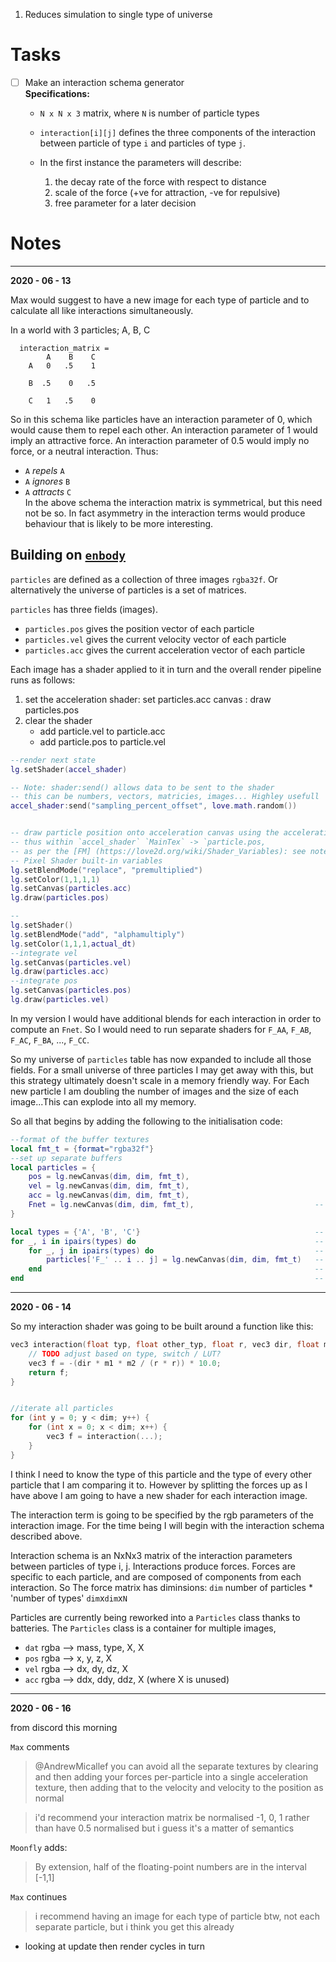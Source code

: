 1. Reduces simulation to single type of universe

# Tasks

- [ ] Make an interaction schema generator  
    **Specifications:**
    - `N x N x 3` matrix, where `N` is number of particle types
    - `interaction[i][j]` defines the three components of the interaction between
       particle of type `i` and particles of type `j`.

    - In the first instance the parameters will describe:
        1. the decay rate of the force with respect to distance
        2. scale of the force (+ve for attraction, -ve for repulsive)
        3. free parameter for a later decision



# Notes

-----

**2020 - 06 - 13**

Max would suggest to have a new image for each type of particle and to calculate
all like interactions simultaneously.

In a world with 3 particles; A, B, C

      interaction_matrix =
            A    B    C
        A   0   .5    1

        B  .5    0   .5

        C   1   .5    0

So in this schema like particles have an interaction parameter of 0, which would
cause them to repel each other. An interaction parameter of 1 would imply an
attractive force. An interaction parameter of 0.5 would imply no force, or a
neutral interaction.
Thus:  
- `A` *repels* `A`
- `A` *ignores* `B`
- `A` *attracts* `C`  
In the above schema the interaction matrix is symmetrical, but this need not be
so. In fact asymmetry in the interaction terms would produce behaviour that is
likely to be more interesting.


## Building on [`enbody`](https://github.com/1bardesign/enbody)

`particles` are defined as a collection of three images `rgba32f`. Or alternatively the
universe of particles is a set of matrices.

`particles` has three fields (images).
- `particles.pos` gives the position vector of each particle
- `particles.vel` gives the current velocity vector of each particle
- `particles.acc` gives the current acceleration vector of each particle

Each image has a shader applied to it in turn and the overall render pipeline
runs as follows:
1. set the acceleration shader: set particles.acc canvas : draw particles.pos
2. clear the shader
    - add particle.vel to particle.acc
    - add particle.pos to particle.vel

```lua
--render next state
lg.setShader(accel_shader)

-- Note: shader:send() allows data to be sent to the shader
-- this can be numbers, vectors, matricies, images... Highley usefull
accel_shader:send("sampling_percent_offset", love.math.random())


-- draw particle position onto acceleration canvas using the acceleration shader
-- thus within `accel_shader` `MainTex` -> `particle.pos,
-- as per the [FM] (https://love2d.org/wiki/Shader_Variables): see notes under
-- Pixel Shader built-in variables
lg.setBlendMode("replace", "premultiplied")
lg.setColor(1,1,1,1)
lg.setCanvas(particles.acc)
lg.draw(particles.pos)

--
lg.setShader()
lg.setBlendMode("add", "alphamultiply")
lg.setColor(1,1,1,actual_dt)
--integrate vel
lg.setCanvas(particles.vel)
lg.draw(particles.acc)
--integrate pos
lg.setCanvas(particles.pos)
lg.draw(particles.vel)
```

In my version I would have additional blends for each interaction in order to
compute an `Fnet`. So I would need to run separate shaders for `F_AA`, `F_AB`,
`F_AC`, `F_BA`, ..., `F_CC`.

So my universe of `particles` table has now expanded to include all those fields.
For a small universe of three particles I may get away with this, but this
strategy ultimately doesn't scale in a memory friendly way. For Each new particle
I am doubling the number of images and the size of each image...This can explode
into all my memory.

So all that begins by adding the following to the initialisation code:
```lua
--format of the buffer textures
local fmt_t = {format="rgba32f"}
--set up separate buffers
local particles = {
	pos = lg.newCanvas(dim, dim, fmt_t),
	vel = lg.newCanvas(dim, dim, fmt_t),
	acc = lg.newCanvas(dim, dim, fmt_t),
	Fnet = lg.newCanvas(dim, dim, fmt_t),                           --  <<<
}

local types = {'A', 'B', 'C'}                                       --  <<<
for _, i in ipairs(types) do                                        --  <<<  
	for _, j in ipairs(types) do                                    --  <<<      
		particles['F_' .. i .. j] = lg.newCanvas(dim, dim, fmt_t)   --  <<<
	end                                                             --  <<<
end                                                                 --  <<<

```

--------------------------------------------------------------------------------

**2020 - 06 - 14**

So my interaction shader was going to be built around a function like this:

```C
vec3 interaction(float typ, float other_typ, float r, vec3 dir, float m1, float m2) {
    // TODO adjust based on type, switch / LUT?
    vec3 f = -(dir * m1 * m2 / (r * r)) * 10.0;
    return f;
}


//iterate all particles
for (int y = 0; y < dim; y++) {
    for (int x = 0; x < dim; x++) {
        vec3 f = interaction(...);
    }
}
```

I think I need to know the type of this particle and the type of every other
particle that I am comparing it to. However by splitting the forces up as I have
above I am going to have a new shader for each interaction image.

The interaction term is going to be specified by the rgb parameters of the
interaction image. For the time being I will begin with the interaction schema
described above.


Interaction schema is an NxNx3 matrix of the interaction parameters between particles
of type i, j. Interactions produce forces. Forces are specific to each particle,
and are composed of components from each interaction.
So The force matrix has diminsions:
`dim` number of particles * 'number of types'
`dim`x`dim`x`N`


Particles are currently being reworked into a `Particles` class thanks to
batteries. The `Particles` class is a container for multiple images,
- `dat` rgba --> mass, type, X, X
- `pos` rgba --> x, y, z, X
- `vel` rgba --> dx, dy, dz, X
- `acc` rgba --> ddx, ddy, ddz, X
(where X is unused)



---

**2020 - 06 - 16**

from discord this morning

`Max` comments

> @AndrewMicallef you can avoid all the separate textures by clearing and then
> adding your forces per-particle into a single acceleration texture, then
> adding that to the velocity and velocity to the position as normal

> i'd recommend your interaction matrix be normalised -1, 0, 1 rather than have
> 0.5 normalised but i guess it's a matter of semantics

`Moonfly` adds:
> By extension, half of the floating-point numbers are in the interval [-1,1]

`Max` continues
> i recommend having an image for each type of particle btw, not each separate
> particle, but i think you get this already

* looking at update then render cycles in turn
